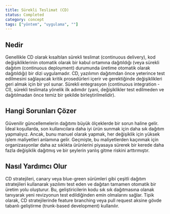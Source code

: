 ```yaml
---
title: Sürekli Teslimat (CD)
status: Completed
category: concept
tags: ["yöntem", "uygulama", ""]
---
```


## Nedir

Genellikle CD olarak kısaltılan sürekli teslimat (continuous delivery), 
kod değişikliklerinin otomatik olarak bir kabul ortamına dağıtıldığı (veya sürekli dağıtım (continuous deployment) 
durumunda üretime otomatik olarak dağıtıldığı) bir dizi uygulamadır. 
CD, yazılımın dağıtımdan önce yeterince test edilmesini sağlayacak kritik prosedürleri içerir ve 
gerektiğinde değişiklikleri geri almak için bir yol sunar. 
Sürekli entegrasyon (continuous integration - CI), sürekli teslimata yönelik ilk adımdır (yani, değişiklikler test edilmeden ve dağıtılmadan önce temiz bir şekilde birleştirilmelidir).

## Hangi Sorunları Çözer

Güvenilir güncellemelerin dağıtımı büyük ölçeklerde bir sorun haline gelir. 
İdeal koşullarda, son kullanıcılara daha iyi ürün sunmak için daha sık dağıtım yapmalıyız. 
Ancak, bunu manuel olarak yapmak, her değişiklik için yüksek işlem maliyetleri anlamına gelir. 
Geçmişte, bu maliyetlerden kaçınmak için organizasyonlar daha az sıklıkta ürünlerini piyasaya sürerek bir kerede daha fazla değişiklik dağıtmış ve bir şeylerin yanlış gitme riskini arttırmıştır.

## Nasıl Yardımcı Olur

CD stratejileri, canary veya blue-green sürümleri gibi çeşitli dağıtım stratejileri kullanarak yazılımı test eden ve 
dağıtan tamamen otomatik bir üretim yolu oluşturur. 
Bu, geliştiricilerin kodu sık sık dağıtmasına olanak tanıyarak yeni revizyonun test edildiğinden emin olmalarını sağlar. Tipik olarak, CD stratejilerinde feature branching veya pull request aksine gövde tabanlı geliştirme (trunk-based development) kullanılır.

